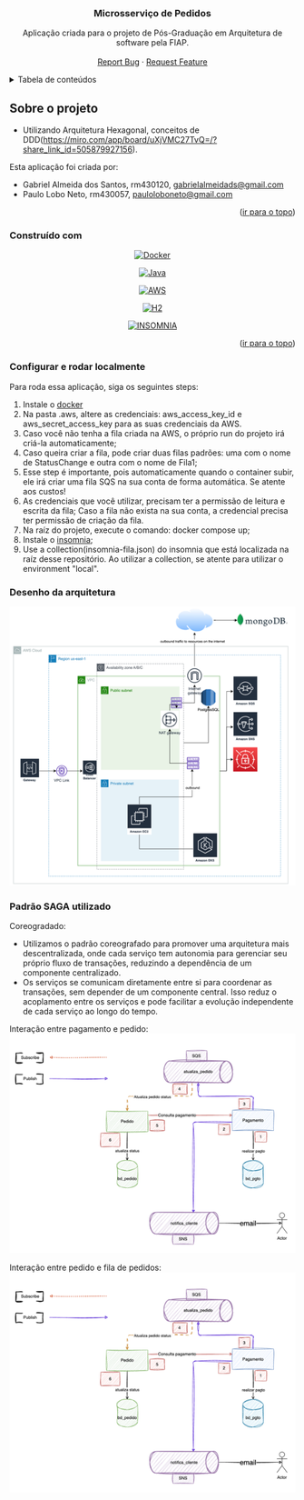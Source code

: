<br />
<div align="center">

<h3 align="center">Microsserviço de Pedidos</h3>

  <p align="center">
    Aplicação criada para o projeto de Pós-Graduação em Arquitetura de software pela FIAP.
    <br />
    <br />
    <a href="https://github.com/PauloLoboNeto/fiappedidos/issues">Report Bug</a>
    ·
    <a href="https://github.com/PauloLoboNeto/fiappedidos/issues">Request Feature</a>
  </p>
</div>


<details>
  <summary>Tabela de conteúdos</summary>
  <ol>
    <li>
      <a href="#Sobre o projeto">Sobre o projeto</a>
      <ul>
        <li><a href="#Construído com">Construído com</a></li>
      </ul>
    </li>
    <li>
      <a>Como executar local</a>
      <ul>
        <li><a href="#Configurar e rodar localmente">Configurar e rodar localmente</a></li>
      </ul>
    </li>
  </ol>
</details>


## Sobre o projeto

- Utilizando Arquitetura Hexagonal, conceitos de DDD(https://miro.com/app/board/uXjVMC27TvQ=/?share_link_id=505879927156).



Esta aplicação foi criada por:
- Gabriel Almeida dos Santos, rm430120, gabrielalmeidads@gmail.com
- Paulo Lobo Neto, rm430057, pauloloboneto@gmail.com

<p align="right">(<a href="#readme-top">ir para o topo</a>)</p>


### Construído com

<div align="center"> 

[![Docker][Docker]][Docker-url]

</div> 

<div align="center"> 

[![Java][Java]][Java-url]

</div> 

<div align="center"> 

[![AWS][AWS]][AWS-url]

</div> 

<div align="center"> 

[![H2][H2]][H2-url]

</div> 

<div align="center"> 

[![INSOMNIA][INSOMNIA]][INSOMNIA-url]

</div> 


<p align="right">(<a href="#readme-top">ir para o topo</a>)</p>


### Configurar e rodar localmente

Para roda essa aplicação, siga os seguintes steps:

1. Instale o [docker](https://docs.docker.com/desktop/?_gl=1*f60bmt*_ga*MTEzMjc4Nzg0NS4xNjkwNjc0MTM0*_ga_XJWPQMJYHQ*MTcxMDY1MjA5MC4xMS4xLjE3MTA2NTIwOTEuNTkuMC4w)
2. Na pasta .aws, altere as credenciais: aws_access_key_id e aws_secret_access_key para as suas credenciais da AWS.
  1. Caso você não tenha a fila criada na AWS, o próprio run do projeto irá criá-la automaticamente;
  2. Caso queira criar a fila, pode criar duas filas padrões: uma com o nome de StatusChange e outra com o nome de Fila1;
  3. Esse step é importante, pois automaticamente quando o container subir, ele irá criar uma fila SQS na sua conta de
     forma automática. Se atente aos custos!
  4. As credenciais que você utilizar, precisam ter a permissão de leitura e escrita da fila;
     Caso a fila não exista na sua conta, a credencial precisa ter permissão de criação da fila.
3. Na raíz do projeto, execute o comando: docker compose up;
4. Instale o [insomnia](INSOMNIA);
5. Use a collection(insomnia-fila.json) do insomnia que está localizada na raíz desse repositório.
   Ao utilizar a collection, se atente para utilizar o environment "local".

### Desenho da arquitetura
![img_2.png](img_2.png)

### Padrão SAGA utilizado

Coreogradado:
- Utilizamos o padrão coreografado para promover uma arquitetura mais descentralizada,
  onde cada serviço tem autonomia para gerenciar seu próprio fluxo de transações,
  reduzindo a dependência de um componente centralizado.
- Os serviços se comunicam diretamente entre si para coordenar as transações,
  sem depender de um componente central. Isso reduz o acoplamento entre
  os serviços e pode facilitar a evolução independente de cada serviço ao longo do tempo.

Interação entre pagamento e pedido:
![img.png](img.png)

Interação entre pedido e fila de pedidos:
![img_1.png](img_1.png)


<!-- MARKDOWN LINKS & IMAGES -->
[Java]: https://img.shields.io/badge/Java-0769AD?style=for-the-badge&logo=java&logoColor=white
[Java-url]: https://www.java.com/pt-BR/

[Docker]: https://img.shields.io/badge/Docker-2496ED?style=for-the-badge&logo=docker&logoColor=white
[Docker-url]: https://www.docker.com/

[AWS]: https://img.shields.io/badge/AWS-ffa500?style=for-the-badge&logo=AWS&logoColor=orange
[AWS-url]: https://docs.aws.amazon.com/?nc2=h_ql_doc_do&refid=2ee11bb2-bc40-4546-9852-2c4ad8e8f646

[MONGO]: https://img.shields.io/badge/MONGO-008000?style=for-the-badge&logo=MONGO&logoColor=green
[MONGO-url]: https://www.mongodb.com

[H2]: https://img.shields.io/badge/H2-add8e6?style=for-the-badge&logo=H2&logoColor=blue
[H2-url]: https://www.h2database.com/html/main.html

[INSOMNIA]: https://img.shields.io/badge/INSOMNIA-993399?style=for-the-badge&logo=H2&logoColor=purple
[INSOMNIA-url]: https://insomnia.rest/download